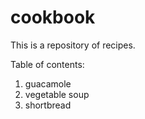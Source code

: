 # cookbook
This is a repository of recipes.

Table of contents:
1. guacamole
2. vegetable soup
3. shortbread
